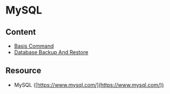 # MySQL



## Content



- [Basis Command](basis_command.md)
- [Database Backup And Restore](database_backup_and_restore.md)



## Resource

* MySQL ([https://www.mysql.com/](https://www.mysql.com/))

